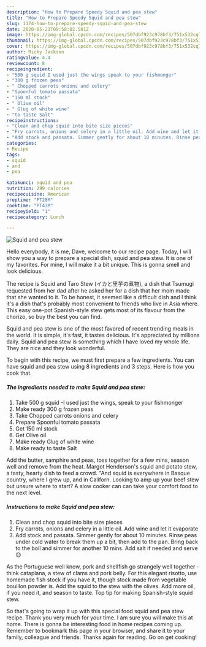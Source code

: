 ```yaml
---
description: "How to Prepare Speedy Squid and pea stew"
title: "How to Prepare Speedy Squid and pea stew"
slug: 1174-how-to-prepare-speedy-squid-and-pea-stew
date: 2020-05-21T09:58:02.501Z
image: https://img-global.cpcdn.com/recipes/507dbf923c978bf3/751x532cq70/squid-and-pea-stew-recipe-main-photo.jpg
thumbnail: https://img-global.cpcdn.com/recipes/507dbf923c978bf3/751x532cq70/squid-and-pea-stew-recipe-main-photo.jpg
cover: https://img-global.cpcdn.com/recipes/507dbf923c978bf3/751x532cq70/squid-and-pea-stew-recipe-main-photo.jpg
author: Ricky Jackson
ratingvalue: 4.4
reviewcount: 8
recipeingredient:
- "500 g squid I used just the wings speak to your fishmonger"
- "300 g frozen peas"
- " Chopped carrots onions and celery"
- "Spoonful tomato passata"
- "150 ml stock"
- " Olive oil"
- " Glug of white wine"
- "to taste Salt"
recipeinstructions:
- "Clean and chop squid into bite size pieces"
- "Fry carrots, onions and celery in a little oil. Add wine and let it evaporate"
- "Add stock and passata. Simmer gently for about 10 minutes. Rinse peas under cold water to break them up a bit, then add to the pan. Bring back to the boil and simmer for another 10 mins. Add salt if needed and serve 😊"
categories:
- Recipe
tags:
- squid
- and
- pea

katakunci: squid and pea 
nutrition: 299 calories
recipecuisine: American
preptime: "PT28M"
cooktime: "PT43M"
recipeyield: "1"
recipecategory: Lunch

---
```



![Squid and pea stew](https://img-global.cpcdn.com/recipes/507dbf923c978bf3/751x532cq70/squid-and-pea-stew-recipe-main-photo.jpg)

Hello everybody, it is me, Dave, welcome to our recipe page. Today, I will show you a way to prepare a special dish, squid and pea stew. It is one of my favorites. For mine, I will make it a bit unique. This is gonna smell and look delicious.

The recipe is Squid and Taro Stew (イカと里芋の煮物), a dish that Tsumugi requested from her dad after he asked her for a dish that her mom made that she wanted to it. To be honest, it seemed like a difficult dish and I think it&#39;s a dish that&#39;s probably most convenient to friends who live in Asia where. This easy one-pot Spanish-style stew gets most of its flavour from the chorizo, so buy the best you can find.

Squid and pea stew is one of the most favored of recent trending meals in the world. It is simple, it's fast, it tastes delicious. It's appreciated by millions daily. Squid and pea stew is something which I have loved my whole life. They are nice and they look wonderful.


To begin with this recipe, we must first prepare a few ingredients. You can have squid and pea stew using 8 ingredients and 3 steps. Here is how you cook that.

<!--inarticleads1-->

##### The ingredients needed to make Squid and pea stew:

1. Take 500 g squid -I used just the wings, speak to your fishmonger
1. Make ready 300 g frozen peas
1. Take  Chopped carrots onions and celery
1. Prepare Spoonful tomato passata
1. Get 150 ml stock
1. Get  Olive oil
1. Make ready  Glug of white wine
1. Make ready to taste Salt


Add the butter, samphire and peas, toss together for a few mins, season well and remove from the heat. Margot Henderson&#39;s squid and potato stew, a tasty, hearty dish to feed a crowd. &#34;And squid is everywhere in Basque country, where I grew up, and in Californ. Looking to amp up your beef stew but unsure where to start? A slow cooker can can take your comfort food to the next level. 

<!--inarticleads2-->

##### Instructions to make Squid and pea stew:

1. Clean and chop squid into bite size pieces
1. Fry carrots, onions and celery in a little oil. Add wine and let it evaporate
1. Add stock and passata. Simmer gently for about 10 minutes. Rinse peas under cold water to break them up a bit, then add to the pan. Bring back to the boil and simmer for another 10 mins. Add salt if needed and serve 😊


As the Portuguese well know, pork and shellfish go strangely well together - think cataplana, a stew of clams and pork belly. For this elegant risotto, use homemade fish stock if you have it, though stock made from vegetable bouillon powder is. Add the squid to the stew with the olives. Add more oil, if you need it, and season to taste. Top tip for making Spanish-style squid stew. 

So that's going to wrap it up with this special food squid and pea stew recipe. Thank you very much for your time. I am sure you will make this at home. There is gonna be interesting food in home recipes coming up. Remember to bookmark this page in your browser, and share it to your family, colleague and friends. Thanks again for reading. Go on get cooking!
